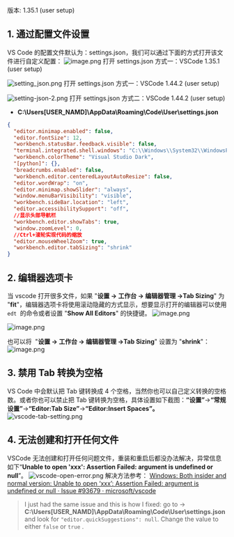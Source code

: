 版本: 1.35.1 (user setup)

## 1. 通过配置文件设置

VS Code 的配置文件默认为：settings.json，我们可以通过下面的方式打开该文件进行自定义配置：
![image.png](https://shub-1251708715.cos.ap-guangzhou.myqcloud.com/elog-cookbook-img/FiQpFgBEIolE-e8XjD_AitEdsgLL.png)
打开 settings.json 方式一：VSCode 1.35.1 (user setup)

![setting_json.png](https://shub-1251708715.cos.ap-guangzhou.myqcloud.com/elog-cookbook-img/FrWX9_lPP0-n29Fbt0YCjhH1lGCx.png)
打开 settings.json 方式一：VSCode 1.44.2 (user setup)

![setting-json-2.png](https://shub-1251708715.cos.ap-guangzhou.myqcloud.com/elog-cookbook-img/FlNR1bfqK0awTbl_v9-Ls0VBTnAM.png)
打开 settings.json 方式二：VSCode 1.44.2 (user setup)

- **C:\Users[USER_NAMD]\AppData\Roaming\Code\User\settings.json**

```json
{
  "editor.minimap.enabled": false,
  "editor.fontSize": 12,
  "workbench.statusBar.feedback.visible": false,
  "terminal.integrated.shell.windows": "C:\\Windows\\System32\\WindowsPowerShell\\v1.0\\powershell.exe",
  "workbench.colorTheme": "Visual Studio Dark",
  "[python]": {},
  "breadcrumbs.enabled": false,
  "workbench.editor.centeredLayoutAutoResize": false,
  "editor.wordWrap": "on",
  "editor.minimap.showSlider": "always",
  "window.menuBarVisibility": "visible",
  "workbench.sideBar.location": "left",
  "editor.accessibilitySupport": "off",
  //显示头部导航栏
  "workbench.editor.showTabs": true,
  "window.zoomLevel": 0,
  //Ctrl+滚轮实现代码的缩放
  "editor.mouseWheelZoom": true,
  "workbench.editor.tabSizing": "shrink"
}
```

## 2. 编辑器选项卡

当 vscode 打开很多文件，如果 "**设置 → 工作台 → 编辑器管理 →Tab Sizing**" 为 "**fit**"，编辑器选项卡将使用滚动隐藏的方式显示，想要显示打开的编辑器可以使用 `edt`  的命令或者设置 "**Show All Editors**" 的快捷键。
![image.png](https://shub-1251708715.cos.ap-guangzhou.myqcloud.com/elog-cookbook-img/Ft_EfS30x1vrL1Ft7K6lkd_eA_YR.png)

![image.png](https://shub-1251708715.cos.ap-guangzhou.myqcloud.com/elog-cookbook-img/Fj4ZWfs1Fr8FKzr1CJT3diOfhNPn.png)

也可以将  "**设置 → 工作台 → 编辑器管理 →Tab Sizing**" 设置为 "**shrink**"：
![image.png](https://shub-1251708715.cos.ap-guangzhou.myqcloud.com/elog-cookbook-img/Fqdqhb4OB-bsYflxkB0q0zjTuVml.png)

## 3. 禁用 Tab 转换为空格

VS Code 中会默认把 Tab 键转换成 4 个空格，当然你也可以自己定义转换的空格数。或者你也可以禁止把 Tab 键转换为空格，具体设置如下截图：**“设置”**→**“常规设置”**→**“Editor:Tab Size”**→**“Editor:Insert Spaces”。**
![vscode-tab-setting.png](https://shub-1251708715.cos.ap-guangzhou.myqcloud.com/elog-cookbook-img/Fh2kGbIFaOvMRPjTwzCabQGCs0wo.png)

###

## 4. 无法创建和打开任何文件

VSCode 无法创建和打开任何问题文件，重装和重启后都没办法解决，异常信息如下“**Unable to open 'xxx': Assertion Failed: argument is undefined or null**”。
![vscode-open-error.png](https://shub-1251708715.cos.ap-guangzhou.myqcloud.com/elog-cookbook-img/FiK6VE11khUrbPvNtU-YYLOIRfUt.png)
解决方法参考：
[Windows: Both insider and normal version: Unable to open ‘xxx’: Assertion Failed: argument is undefined or null · Issue #93679 · microsoft/vscode](https://github.com/microsoft/vscode/issues/93679)

> I just had the same issue and this is how I fixed:
> go to -> **C:\Users[USER_NAMD]\AppData\Roaming\Code\User\settings.json**
> and look for `"editor.quickSuggestions": null`. Change the value to either `false` or `true` .
